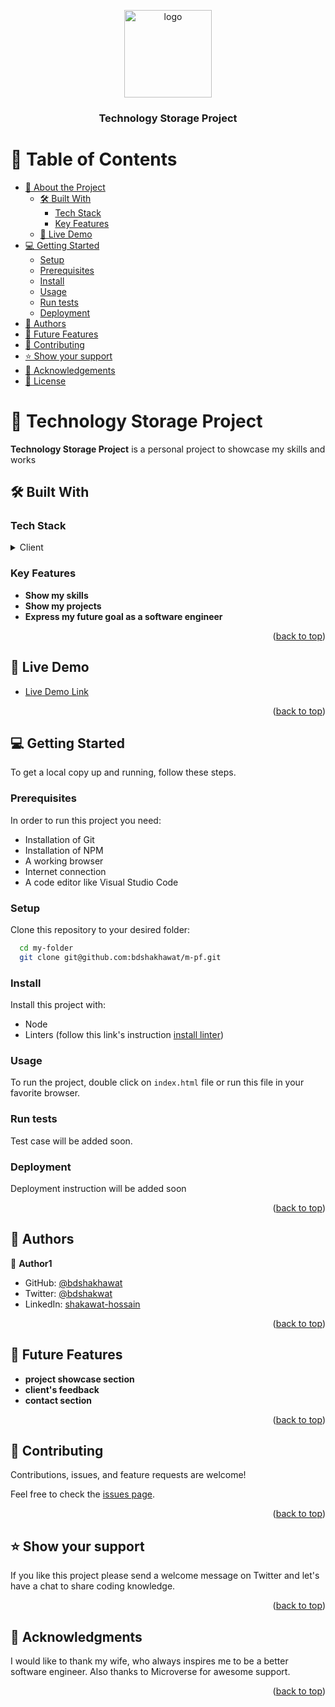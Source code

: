 <a name="readme-top"></a>

<!--
HOW TO USE:
This is an example of how you may give instructions on setting up your project locally.

Modify this file to match your project and remove sections that don't apply.

REQUIRED SECTIONS:
- Table of Contents
- About the Project
  - Built With
  - Live Demo
- Getting Started
- Authors
- Future Features
- Contributing
- Show your support
- Acknowledgements
- License

OPTIONAL SECTIONS:
- FAQ

After you're finished please remove all the comments and instructions!
-->

<div align="center">
  <!-- You are encouraged to replace this logo with your own! Otherwise you can also remove it. -->
  <img src="./assets/image/photo.jpeg" alt="logo" width="140"  height="auto" />
  <br/>

  <h3><b>Technology Storage Project</b></h3>

</div>

<!-- TABLE OF CONTENTS -->

# 📗 Table of Contents

- [📖 About the Project](#about-project)
  - [🛠 Built With](#built-with)
    - [Tech Stack](#tech-stack)
    - [Key Features](#key-features)
  - [🚀 Live Demo](#live-demo)
- [💻 Getting Started](#getting-started)
  - [Setup](#setup)
  - [Prerequisites](#prerequisites)
  - [Install](#install)
  - [Usage](#usage)
  - [Run tests](#run-tests)
  - [Deployment](#deployment)
- [👥 Authors](#authors)
- [🔭 Future Features](#future-features)
- [🤝 Contributing](#contributing)
- [⭐️ Show your support](#support)
- [🙏 Acknowledgements](#acknowledgements)
- [📝 License](#license)

<!-- PROJECT DESCRIPTION -->

# 📖 Technology Storage Project <a name="about-project"></a>


**Technology Storage Project** is a personal project to showcase my skills and works

## 🛠 Built With <a name="built-with"></a>

### Tech Stack <a name="tech-stack"></a>


<details>
  <summary>Client</summary>
  <ul>
    <li>React and Next Js</li>
  </ul>
</details>


<!-- Features -->

### Key Features <a name="key-features"></a>

- **Show my skills**
- **Show my projects**
- **Express my future goal as a software engineer**

<p align="right">(<a href="#readme-top">back to top</a>)</p>


## 🚀 Live Demo <a name="live-demo"></a>

- [Live Demo Link](https://64ca2bc1c1f18303fe3acce2--charming-basbousa-60d966.netlify.app/)

<p align="right">(<a href="#readme-top">back to top</a>)</p>


<!-- GETTING STARTED -->

## 💻 Getting Started <a name="getting-started"></a>

To get a local copy up and running, follow these steps.

### Prerequisites

In order to run this project you need:

<!--
Example command:

```sh
 gem install rails
```
 -->
 <ul>
    <li>Installation of Git</li>
    <li>Installation of NPM</li>
    <li>A working browser</li>
    <li>Internet connection</li>
    <li>A code editor like Visual Studio Code</li>
  </ul>

### Setup

Clone this repository to your desired folder:


```sh
  cd my-folder
  git clone git@github.com:bdshakhawat/m-pf.git
```

### Install

Install this project with:

<ul>
  <li>Node</li>
  <li>Linters (follow this link's instruction <a href="https://github.com/microverseinc/linters-config">install linter</a>)</li>
</ul>

### Usage

To run the project, double click on ```index.html``` file or run this file in your favorite browser.

<!--
Example command:

```sh
  rails server
```
--->

### Run tests

Test case will be added soon.
<!--
Example command:

```sh
  bin/rails test test/models/article_test.rb
```
--->

### Deployment

Deployment instruction will be added soon
<!--
Example:

```sh

```
 -->

<p align="right">(<a href="#readme-top">back to top</a>)</p>

<!-- AUTHORS -->

## 👥 Authors <a name="authors"></a>


👤 **Author1**

- GitHub: [@bdshakhawat](https://github.com/bdshakhawat)
- Twitter: [@bdshakwat](https://twitter.com/bdshakwat)
- LinkedIn: [shakawat-hossain](https://www.linkedin.com/in/shakawat-hossain)

<p align="right">(<a href="#readme-top">back to top</a>)</p>

<!-- FUTURE FEATURES -->

## 🔭 Future Features <a name="future-features"></a>

- **project showcase section**
- **client's feedback**
- **contact section**

<p align="right">(<a href="#readme-top">back to top</a>)</p>

<!-- CONTRIBUTING -->

## 🤝 Contributing <a name="contributing"></a>

Contributions, issues, and feature requests are welcome!

Feel free to check the [issues page](../../issues/).

<p align="right">(<a href="#readme-top">back to top</a>)</p>

<!-- SUPPORT -->

## ⭐️ Show your support <a name="support"></a>

If you like this project please send a welcome message on Twitter and let's have a chat to share coding knowledge.

<p align="right">(<a href="#readme-top">back to top</a>)</p>

<!-- ACKNOWLEDGEMENTS -->

## 🙏 Acknowledgments <a name="acknowledgements"></a>

I would like to thank my wife, who always inspires me to be a better software engineer. Also thanks to Microverse for awesome support.

<p align="right">(<a href="#readme-top">back to top</a>)</p>
